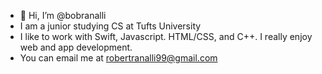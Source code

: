 - 👋 Hi, I’m @bobranalli
- I am a junior studying CS at Tufts University
- I like to work with Swift, Javascript. HTML/CSS, and C++. I really enjoy
  web and app development.
- You can email me at robertranalli99@gmail.com
